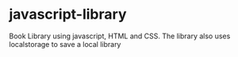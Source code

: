 # javascript-library
Book Library using javascript, HTML and CSS. The library also uses localstorage to save a local library
